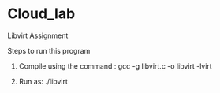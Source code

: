 Cloud_lab
=========

Libvirt Assignment



Steps to run this program 

1. Compile using the command :  gcc -g libvirt.c -o libvirt -lvirt

2. Run as:  ./libvirt

